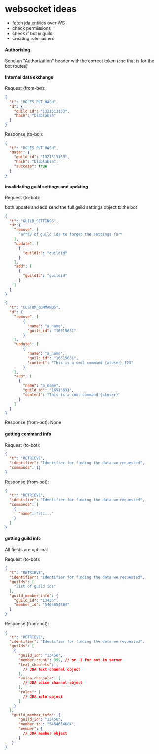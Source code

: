 # websocket ideas

- fetch jda entities over WS
- check permissions
- check if bot in guild
- creating role hashes

#### Authorising
Send an "Authorization" header with the correct token (one that is for the bot routes)


#### Internal data exchange
Request (from-bot):
```json
{
  "t": "ROLES_PUT_HASH",
  "d": {
    "guild_id": "1321513153",
    "hash": "blablabla"
  }
}
```
Response (to-bot):
```json
{
  "t": "ROLES_PUT_HASH",
  "data": {
    "guild_id": "1321513153",
    "hash": "blablabla",
    "success": true 
  }
}
```

#### invalidating guild settings and updating
Request (to-bot):

both update and add send the full guild settings object to the bot
```json
{
  "t": "GUILD_SETTINGS",
  "d":{
    "remove": [
      "array of guild ids to forget the settings for"
    ],
    "update": [
      {
        "guildId": "guildid"
      }
    ],
    "add": [
      {
        "guildId": "guildid"
      }
    ]
  } 
}
```
```json
{
  "t": "CUSTOM_COMMANDS",
  "d": {
    "remove": [
        {
          "name": "a_name",
          "guild_id": "16515631"
        }
    ],
    "update": [
        {
          "name": "a_name",
          "guild_id": "16515631",
          "content": "This is a cool command {atuser} 123"
        }
    ],
    "add": [
      {
        "name": "a_name",
        "guild_id": "16515631",
        "content": "This is a cool command {atuser}"
      }
    ]
  }
}
```
Response (from-bot): None

#### getting command info
Request (to-bot):
```json
{
  "t": "RETRIEVE",
  "identifier": "Identifier for finding the data we requested",
  "commands": {}
}
```
Response (from-bot):
```json
{
  "t": "RETRIEVE",
  "identifier": "Identifier for finding the data we requested",
  "commands": [
    {
      "name": "etc..."
    }
  ]
}
```

#### getting guild info
All fields are optional

Request (to-bot):
```json
{
  "t": "RETRIEVE",
  "identifier": "Identifier for finding the data we requested",
  "guilds": [
    "list of guild ids"
  ],
  "guild_member_info": {
    "guild_id": "13456",
    "member_id": "5464654684"
  }
}
```
Response (from-bot):
```json
{
  "t": "RETRIEVE",
  "identifier": "Identifier for finding the data we requested",
  "guilds": [
    {
      "guild_id": "13456",
      "member_count": 999, // or -1 for not in server
      "text_channels": [
        // JDA text channel object
      ],
      "voice_channels": [
        // JDA voice channel object
      ],
      "roles": [
        // JDA role object
      ]
    }
  ],
   "guild_member_info": {
      "guild_id": "13456",
      "member_id": "5464654684",
      "member": {
        // JDA member object
      }
   }
}
```
